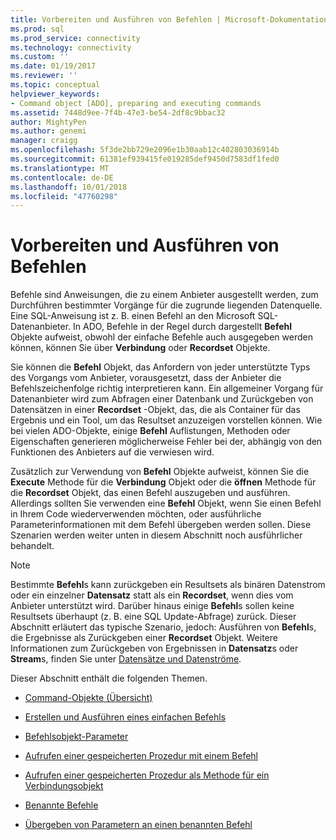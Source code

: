```yaml
---
title: Vorbereiten und Ausführen von Befehlen | Microsoft-Dokumentation
ms.prod: sql
ms.prod_service: connectivity
ms.technology: connectivity
ms.custom: ''
ms.date: 01/19/2017
ms.reviewer: ''
ms.topic: conceptual
helpviewer_keywords:
- Command object [ADO], preparing and executing commands
ms.assetid: 7448d9ee-7f4b-47e3-be54-2df8c9bbac32
author: MightyPen
ms.author: genemi
manager: craigg
ms.openlocfilehash: 5f3de2bb729e2096e1b30aab12c402803036914b
ms.sourcegitcommit: 61381ef939415fe019285def9450d7583df1fed0
ms.translationtype: MT
ms.contentlocale: de-DE
ms.lasthandoff: 10/01/2018
ms.locfileid: "47760298"
---
```

# <a name="preparing-and-executing-commands"></a>Vorbereiten und Ausführen von Befehlen
Befehle sind Anweisungen, die zu einem Anbieter ausgestellt werden, zum Durchführen bestimmter Vorgänge für die zugrunde liegenden Datenquelle. Eine SQL-Anweisung ist z. B. einen Befehl an den Microsoft SQL-Datenanbieter. In ADO, Befehle in der Regel durch dargestellt **Befehl** Objekte aufweist, obwohl der einfache Befehle auch ausgegeben werden können, können Sie über **Verbindung** oder **Recordset** Objekte.  
  
 Sie können die **Befehl** Objekt, das Anfordern von jeder unterstützte Typs des Vorgangs vom Anbieter, vorausgesetzt, dass der Anbieter die Befehlszeichenfolge richtig interpretieren kann. Ein allgemeiner Vorgang für Datenanbieter wird zum Abfragen einer Datenbank und Zurückgeben von Datensätzen in einer **Recordset** -Objekt, das, die als Container für das Ergebnis und ein Tool, um das Resultset anzuzeigen vorstellen können. Wie bei vielen ADO-Objekte, einige **Befehl** Auflistungen, Methoden oder Eigenschaften generieren möglicherweise Fehler bei der, abhängig von den Funktionen des Anbieters auf die verwiesen wird.  
  
 Zusätzlich zur Verwendung von **Befehl** Objekte aufweist, können Sie die **Execute** Methode für die **Verbindung** Objekt oder die **öffnen** Methode für die  **Recordset** Objekt, das einen Befehl auszugeben und ausführen. Allerdings sollten Sie verwenden eine **Befehl** Objekt, wenn Sie einen Befehl in Ihrem Code wiederverwenden möchten, oder ausführliche Parameterinformationen mit dem Befehl übergeben werden sollen. Diese Szenarien werden weiter unten in diesem Abschnitt noch ausführlicher behandelt.  
  
> [!NOTE]
>  Bestimmte **Befehl**s kann zurückgeben ein Resultsets als binären Datenstrom oder ein einzelner **Datensatz** statt als ein **Recordset**, wenn dies vom Anbieter unterstützt wird. Darüber hinaus einige **Befehl**s sollen keine Resultsets überhaupt (z. B. eine SQL Update-Abfrage) zurück. Dieser Abschnitt erläutert das typische Szenario, jedoch: Ausführen von **Befehl**s, die Ergebnisse als Zurückgeben einer **Recordset** Objekt. Weitere Informationen zum Zurückgeben von Ergebnissen in **Datensatz**s oder **Stream**s, finden Sie unter [Datensätze und Datenströme](../../../ado/guide/data/records-and-streams.md).  
  
 Dieser Abschnitt enthält die folgenden Themen.  
  
-   [Command-Objekte (Übersicht)](../../../ado/guide/data/command-object-overview.md)  
  
-   [Erstellen und Ausführen eines einfachen Befehls](../../../ado/guide/data/creating-and-executing-a-simple-command.md)  
  
-   [Befehlsobjekt-Parameter](../../../ado/guide/data/command-object-parameters.md)  
  
-   [Aufrufen einer gespeicherten Prozedur mit einem Befehl](../../../ado/guide/data/calling-a-stored-procedure-with-a-command.md)  
  
-   [Aufrufen einer gespeicherten Prozedur als Methode für ein Verbindungsobjekt](../../../ado/guide/data/calling-a-stored-procedure-as-a-method-on-a-connection-object.md)  
  
-   [Benannte Befehle](../../../ado/guide/data/named-commands.md)  
  
-   [Übergeben von Parametern an einen benannten Befehl](../../../ado/guide/data/passing-parameters-to-a-named-command.md)
